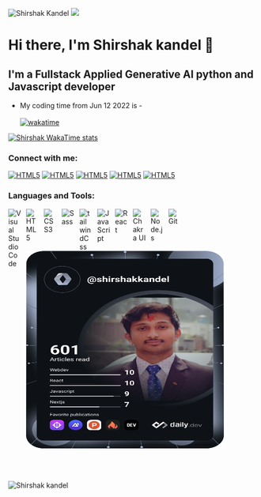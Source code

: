 <p align="left"><img src="https://komarev.com/ghpvc/?username=Shirshakkandel&label=Profile%20views&color=0e75b6&style=flat" alt="Shirshak Kandel" /> <img src="https://media.giphy.com/media/mGcNjsfWAjY5AEZNw6/giphy.gif" width="50"> </p>

# Hi there, I'm Shirshak kandel 👋 
## I'm a Fullstack Applied Generative AI python and Javascript developer

-  My coding time from Jun 12 2022 is - <br> <br>
[![wakatime](https://wakatime.com/badge/user/1a9949ef-8f0c-4041-91ee-2e53b450be83.svg)](https://wakatime.com/@1a9949ef-8f0c-4041-91ee-2e53b450be83)


[![Shirshak WakaTime stats](https://github-readme-stats.vercel.app/api/wakatime?username=shirshakkandel)](https://github-readme-stats.vercel.app/api/wakatime?username=shirshakkandel)

### Connect with me:

[<img alt="HTML5" width="80px" height="70px" title="linkedin" src="https://upload.wikimedia.org/wikipedia/commons/thumb/c/ca/LinkedIn_logo_initials.png/768px-LinkedIn_logo_initials.png"/>](https://www.linkedin.com/in/shirshak-kandel-a96187191/)
[<img alt="HTML5" width="80px" height="70px" title="fiverr" src="https://fiverr-res.cloudinary.com/image/upload/f_auto,q_auto/v1/attachments/generic_asset/asset/5c837aac7c42de1f9f125cff37ab2c70-1612076004546/fiverr-og-logo.png"/>](https://www.fiverr.com/shirshak_kandel)
[<img alt="HTML5" width="80px" height="70px" title="Upwork" src="https://upload.wikimedia.org/wikipedia/commons/thumb/f/f4/Upwork_Logo.svg/220px-Upwork_Logo.svg.png"/>](https://www.upwork.com/freelancers/~0199f424bb1725b3e8)
[<img alt="HTML5" width="80px" height="70px" title="Grepper" src="https://d2441bdvuxbh7t.cloudfront.net/web/images/grepper_and_logo.jpeg"/>](https://www.codegrepper.com/profile/shirshak)
[<img alt="HTML5" width="80px" height="70px" title="StackOverflow" src="https://pbs.twimg.com/profile_images/1220067947798024192/30eZhfxx_400x400.png"/>](https://stackoverflow.com/users/19426917/shirshak-kandel)





### Languages and Tools:

<img align="left" alt="Visual Studio Code" title="Vs code My Code Editor" width="26px" src="https://cdn.jsdelivr.net/gh/devicons/devicon/icons/vscode/vscode-original.svg" style="padding-right:10px;" />
<img align="left" alt="HTML5" title="HTML5" width="26px" src="https://cdn.jsdelivr.net/gh/devicons/devicon/icons/html5/html5-original.svg" style="padding-right:10px;" />
<img align="left" alt="CSS3" title="CSS3" width="26px" src="https://cdn.jsdelivr.net/gh/devicons/devicon/icons/css3/css3-original.svg" style="padding-right:10px;" />
<img align="left" alt="Sass" title="Sass" width="26px" src="https://cdn.jsdelivr.net/gh/devicons/devicon/icons/sass/sass-original.svg" style="padding-right:10px;" />
<img align="left" alt="tailwindCss" title="tailwindCss" width="26px" src="https://res.cloudinary.com/arcjet-media/image/upload/v1608734952/z8hzeszc9eb3sp3vp3qc.jpg" style="padding-right:10px;" />
<img align="left" alt="JavaScript" title="JavaScript" width="26px" src="https://cdn.jsdelivr.net/gh/devicons/devicon/icons/javascript/javascript-original.svg" style="padding-right:10px;" />
<img align="left" alt="React" title="React" width="26px" src="https://cdn.jsdelivr.net/gh/devicons/devicon/icons/react/react-original.svg" style="padding-right:10px;" />
<img align="left" alt="Chakra UI" title="Chakra Ui" width="26px" src="https://avatars.githubusercontent.com/u/54212428?s=280&v=4" style="padding-right:10px;" />

<img align="left" alt="Node.js" width="26px" src="https://cdn.jsdelivr.net/gh/devicons/devicon/icons/nodejs/nodejs-original.svg" style="padding-right:10px;" />
<img align="left" alt="Git" width="26px" src="https://cdn.jsdelivr.net/gh/devicons/devicon/icons/git/git-original.svg" style="padding-right:10px;" />

<br />
<br />
<p float="right">
<img width="400px" height="400px" src="./devcard.svg"/>
 </p>


<br/><br/>
<p><img align="center" src="https://github-readme-streak-stats.herokuapp.com/?user=shirshakkandel&theme=dark" alt="Shirshak kandel" /></p>
<br/><br/>


<br>
